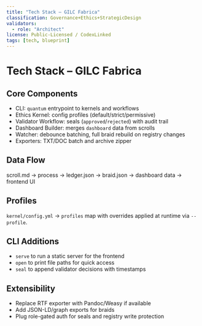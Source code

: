 ```yaml
---
title: "Tech Stack – GILC Fabrica"
classification: Governance+Ethics+StrategicDesign
validators:
  - role: "Architect"
license: Public-Licensed / CodexLinked
tags: [tech, blueprint]
---
```


# Tech Stack – GILC Fabrica

Core Components
---------------
- CLI: `quantum` entrypoint to kernels and workflows
- Ethics Kernel: config profiles (default/strict/permissive)
- Validator Workflow: seals (`approved`/`rejected`) with audit trail
- Dashboard Builder: merges `dashboard` data from scrolls
- Watcher: debounce batching, full braid rebuild on registry changes
- Exporters: TXT/DOC batch and archive zipper

Data Flow
---------
scroll.md -> process -> ledger.json -> braid.json -> dashboard data -> frontend UI

Profiles
--------
`kernel/config.yml` → `profiles` map with overrides applied at runtime via `--profile`.

CLI Additions
-------------
- `serve` to run a static server for the frontend
- `open` to print file paths for quick access
- `seal` to append validator decisions with timestamps

Extensibility
-------------
- Replace RTF exporter with Pandoc/Weasy if available
- Add JSON-LD/graph exports for braids
- Plug role-gated auth for seals and registry write protection

